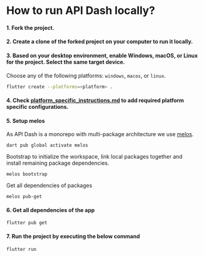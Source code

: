 # How to run API Dash locally?

#### 1. Fork the project.
#### 2. Create a clone of the forked project on your computer to run it locally.
#### 3. Based on your desktop environment, enable Windows, macOS, or Linux for the project. Select the same target device.  
   Choose any of the following platforms: `windows`, `macos`, or `linux`.

   ```bash
   flutter create --platforms=<platform> .
   ```
#### 4. Check [platform_specific_instructions.md](https://github.com/imukulgehlot/apidash/blob/setup-run-platform-guide/doc/dev_guide/platform_specific_instructions.md) to add required platform specific configurations.   

#### 5. Setup melos

As API Dash is a monorepo with multi-package architecture we use [melos](https://pub.dev/packages/melos). 

```
dart pub global activate melos
```

Bootstrap to initialize the workspace, link local packages together and install remaining package dependencies. 

```
melos bootstrap
```

Get all dependencies of packages

```
melos pub-get
```

#### 6. Get all dependencies of the app

```
flutter pub get
```

#### 7. Run the project by executing the below command

```
flutter run
```

